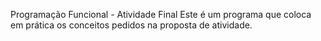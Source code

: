 Programação Funcional - Atividade Final
Este é um programa que coloca em prática os conceitos pedidos na proposta de atividade.

